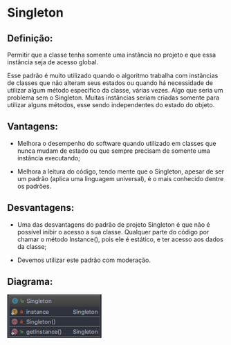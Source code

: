 # Singleton

## Definição:

Permitir que a classe tenha somente uma instância no projeto e que essa instância seja de 
acesso global.

Esse padrão é muito utilizado quando o algoritmo trabalha com instâncias de classes que não 
alteram seus estados ou quando há necessidade de utilizar algum método especifico da 
classe, várias vezes. Algo que seria um problema sem o Singleton. Muitas instâncias 
seriam criadas somente para utilizar alguns métodos, esse sendo independentes do estado 
do objeto.

## Vantagens:

* Melhora o desempenho do software quando utilizado em classes que nunca mudam de estado 
ou que sempre precisam de somente uma instância executando;

* Melhora a leitura do código, tendo mente que o Singleton, apesar de ser um padrão 
(aplica uma linguagem universal), é o mais conhecido dentre os padrões.

## Desvantagens:

* Uma das desvantagens do padrão de projeto Singleton é que não é possível inibir o acesso 
a sua classe. Qualquer parte do código por chamar o método Instance(), pois ele é estático, 
e ter acesso aos dados da classe;

* Devemos utilizar este padrão com moderação.

## Diagrama:

![alt text](../../imgs/001.png)

